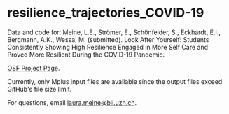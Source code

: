 # resilience_trajectories_COVID-19
Data and code for: Meine, L.E., Strömer, E., Schönfelder, S., Eckhardt, E.I., Bergmann, A.K., Wessa, M. (submitted). Look After Yourself: Students Consistently Showing High Resilience Engaged in More Self Care and Proved More Resilient During the COVID-19 Pandemic.

[OSF Project Page](https://osf.io/embcr/).

Currently, only Mplus input files are available since the output files exceed GitHub's file size limit.

For questions, email laura.meine@bli.uzh.ch.
